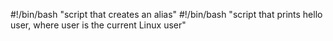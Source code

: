 #!/bin/bash
"script that creates an alias"
#!/bin/bash
"script that prints hello user, where user is the current Linux user"
